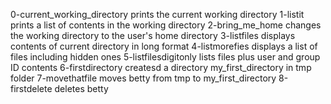 0-current_working_directory prints the current working directory
1-listit prints a list of contents in the working directory
2-bring_me_home changes the working directory to the user's home directory
3-listfiles displays contents of current directory in long format
4-listmorefies displays a list of files including hidden ones
5-listfilesdigitonly lists files plus user and group ID contents
6-firstdirectory createsd a directory my_first_directory in tmp folder
7-movethatfile moves betty from tmp to my_first_directory
8-firstdelete deletes betty
